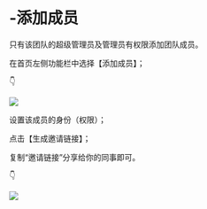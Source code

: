 # -添加成员

只有该团队的超级管理员及管理员有权限添加团队成员。 

在首页左侧功能栏中选择【添加成员】； 

👇

![](https://images-cdn.shimo.im/Xk7exh6oOc0mHUim/16.png!thumbnail)

设置该成员的身份（权限）； 

点击【生成邀请链接】； 

复制“邀请链接”分享给你的同事即可。 

👇

![](https://images-cdn.shimo.im/cGZiWINUJIsGFt4R/17.gif)

